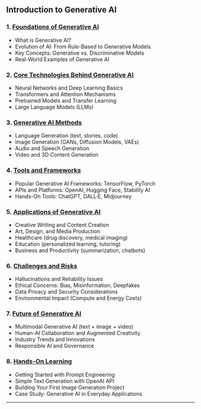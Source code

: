 ## **Introduction to Generative AI**

### 1. [Foundations of Generative AI](https://github.com/fromsantanu/LLM-Based-Agentic-Systems/blob/main/GENAI/p01.md)

* What is Generative AI?
* Evolution of AI: From Rule-Based to Generative Models
* Key Concepts: Generative vs. Discriminative Models
* Real-World Examples of Generative AI

### 2. [Core Technologies Behind Generative AI](https://github.com/fromsantanu/LLM-Based-Agentic-Systems/blob/main/GENAI/p02.md)

* Neural Networks and Deep Learning Basics
* Transformers and Attention Mechanisms
* Pretrained Models and Transfer Learning
* Large Language Models (LLMs)

### 3. [Generative AI Methods](https://github.com/fromsantanu/LLM-Based-Agentic-Systems/blob/main/GENAI/p03.md)

* Language Generation (text, stories, code)
* Image Generation (GANs, Diffusion Models, VAEs)
* Audio and Speech Generation
* Video and 3D Content Generation

### 4. [Tools and Frameworks](https://github.com/fromsantanu/LLM-Based-Agentic-Systems/blob/main/GENAI/p04.md)

* Popular Generative AI Frameworks: TensorFlow, PyTorch
* APIs and Platforms: OpenAI, Hugging Face, Stability AI
* Hands-On Tools: ChatGPT, DALL·E, Midjourney

### 5. [Applications of Generative AI](https://github.com/fromsantanu/LLM-Based-Agentic-Systems/blob/main/GENAI/p05.md)

* Creative Writing and Content Creation
* Art, Design, and Media Production
* Healthcare (drug discovery, medical imaging)
* Education (personalized learning, tutoring)
* Business and Productivity (summarization, chatbots)

### 6. [Challenges and Risks](https://github.com/fromsantanu/LLM-Based-Agentic-Systems/blob/main/GENAI/p06.md)

* Hallucinations and Reliability Issues
* Ethical Concerns: Bias, Misinformation, Deepfakes
* Data Privacy and Security Considerations
* Environmental Impact (Compute and Energy Costs)

### 7. [Future of Generative AI](https://github.com/fromsantanu/LLM-Based-Agentic-Systems/blob/main/GENAI/p07.md)

* Multimodal Generative AI (text + image + video)
* Human-AI Collaboration and Augmented Creativity
* Industry Trends and Innovations
* Responsible AI and Governance

### 8. [Hands-On Learning](https://github.com/fromsantanu/LLM-Based-Agentic-Systems/blob/main/GENAI/p08.md)

* Getting Started with Prompt Engineering
* Simple Text Generation with OpenAI API
* Building Your First Image Generation Project
* Case Study: Generative AI in Everyday Applications

---
